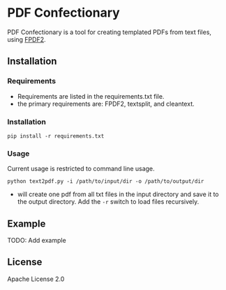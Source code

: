 # PDF Confectionary

PDF Confectionary is a tool for creating templated PDFs from text files, using [FPDF2](https://pyfpdf.github.io/fpdf2/index.html).

## Installation

### Requirements

- Requirements are listed in the requirements.txt file.
- the primary requirements are: FPDF2, textsplit, and cleantext.

### Installation

    pip install -r requirements.txt

### Usage

Current usage is restricted to command line usage.

`python text2pdf.py -i /path/to/input/dir -o /path/to/output/dir`

- will create one pdf from all txt files in the input directory and save it to the output directory. Add the `-r` switch to load files recursively.

## Example

TODO: Add example

## License

Apache License 2.0
